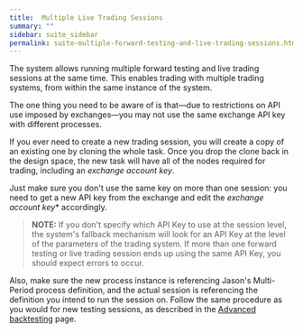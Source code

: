 ```yaml
---
title:  Multiple Live Trading Sessions
summary: ""
sidebar: suite_sidebar
permalink: suite-multiple-forward-testing-and-live-trading-sessions.html
---
```


The system allows running multiple forward testing and live trading sessions at the same time. This enables trading with multiple trading systems, from within the same instance of the system.

The one thing you need to be aware of is that—due to restrictions on API use imposed by exchanges—you may not use the same exchange API key with different processes.

If you ever need to create a new trading session, you will create a copy of an existing one by cloning the whole task. Once you drop the clone back in the design space, the new task will have all of the nodes required for trading, including an *exchange account key*. 

Just make sure you don't use the same key on more than one session: you need to get a new API key from the exchange and edit the *exchange account key** accordingly.

> **NOTE:** If you don't specify which API Key to use at the session level, the system's fallback mechanism will look for an API Key at the level of the parameters of the trading system. If more than one forward testing or live trading session ends up using the same API Key, you should expect errors to occur.

Also, make sure the new process instance is referencing Jason's Multi-Period process definition, and the actual session is referencing the definition you intend to run the session on. Follow the same procedure as you would for new testing sessions, as described in the [Advanced backtesting](Advanced-Backtesting) page.